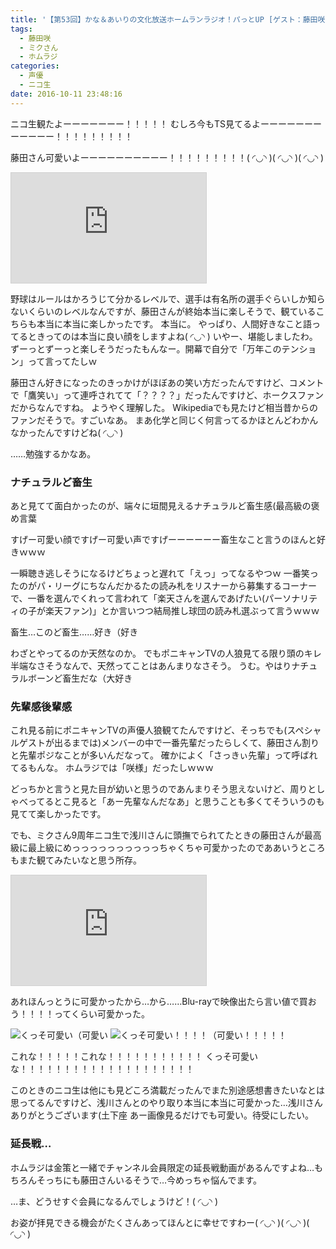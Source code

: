 ```yaml
---
title: '【第53回】かな＆あいりの文化放送ホームランラジオ！パっとUP [ゲスト：藤田咲さん]'
tags:
  - 藤田咲
  - ミクさん
  - ホムラジ
categories:
  - 声優
  - ニコ生
date: 2016-10-11 23:48:16
---
```


ニコ生観たよーーーーーーー！！！！！
むしろ今もTS見てるよーーーーーーーーーーーー！！！！！！！！！

藤田さん可愛いよーーーーーーーーーー！！！！！！！！！( ◜◡◝ )( ◜◡◝ )( ◜◡◝ )

<iframe width="312" height="176" src="http://live.nicovideo.jp/embed/lv277853049" scrolling="no" style="border:solid 1px #d0d0d0; background-color: #f6f6f6;" frameborder="0"><a href="http://live.nicovideo.jp/watch/lv277853049">【第53回】かな＆あいりの文化放送ホームランラジオ！パっとUP [ゲスト：藤田咲さん]</a></iframe>

野球はルールはかろうじて分かるレベルで、選手は有名所の選手ぐらいしか知らないくらいのレベルなんですが、藤田さんが終始本当に楽しそうで、観ているこちらも本当に本当に楽しかったです。
本当に。
やっぱり、人間好きなこと語ってるときってのは本当に良い顔をしますよね( ◜◡◝ )
いやー、堪能しましたわ。
ずーっとずーっと楽しそうだったもんなー。開幕で自分で「万年このテンション」って言ってたしｗ

藤田さん好きになったのきっかけがほぼあの笑い方だったんですけど、コメントで「鷹笑い」って連呼されてて「？？？？」だったんですけど、ホークスファンだからなんですね。
ようやく理解した。
Wikipediaでも見たけど相当昔からのファンだそうで。すごいなあ。
まあ化学と同じく何言ってるかほとんどわかんなかったんですけどね( ◜◡◝ )

……勉強するかなあ。

### ナチュラルど畜生

あと見てて面白かったのが、端々に垣間見えるナチュラルど畜生感(最高級の褒め言葉

すげー可愛い顔ですげー可愛い声ですげーーーーーー畜生なこと言うのほんと好きｗｗｗ

一瞬聴き逃しそうになるけどちょっと遅れて「えっ」ってなるやつｗ
一番笑ったのがパ・リーグにちなんだかるたの読み札をリスナーから募集するコーナーで、一番を選んでくれって言われて「楽天さんを選んであげたい(パーソナリティの子が楽天ファン)」とか言いつつ結局推し球団の読み札選ぶって言うｗｗｗ

畜生…このど畜生……好き（好き

わざとやってるのか天然なのか。
でもポニキャンTVの人狼見てる限り頭のキレ半端なさそうなんで、天然ってことはあんまりなさそう。
うむ。やはりナチュラルボーンど畜生だな（大好き

### 先輩感後輩感

これ見る前にポニキャンTVの声優人狼観てたんですけど、そっちでも(スペシャルゲストが出るまでは)メンバーの中で一番先輩だったらしくて、藤田さん割りと先輩ポジなことが多いんだなって。
確かによく「さっきぃ先輩」って呼ばれてるもんな。
ホムラジでは「咲様」だったしｗｗｗ

どっちかと言うと見た目が幼いと思うのであんまりそう思えないけど、周りとしゃべってるとこ見ると「あー先輩なんだなあ」と思うことも多くてそういうのも見てて楽しかったです。

でも、ミクさん9周年ニコ生で浅川さんに頭撫でられてたときの藤田さんが最高級に最上級にめっっっっっっっっっっちゃくちゃ可愛かったのでああいうところもまた観てみたいなと思う所存。

<iframe width="312" height="176" src="http://live.nicovideo.jp/embed/lv273760071" scrolling="no" style="border:solid 1px #d0d0d0; background-color: #f6f6f6;" frameborder="0"><a href="http://live.nicovideo.jp/watch/lv273760071">初音ミク 9周年おめでとうニコ生</a></iframe>

あれほんっとうに可愛かったから…から……Blu-rayで映像出たら言い値で買おう！！！！ってくらい可愛かった。

![くっそ可愛い（可愛い](/sblog/img/20160831_39_01.jpg)
![くっそ可愛い！！！！（可愛い！！！！！](/sblog/img/20160831_39_02.jpg)

これな！！！！！これな！！！！！！！！！！！
くっそ可愛いな！！！！！！！！！！！！！！！！！！！！

このときのニコ生は他にも見どころ満載だったんでまた別途感想書きたいなとは思ってるんですけど、浅川さんとのやり取り本当に本当に可愛かった…浅川さんありがとうございます(土下座
あー画像見るだけでも可愛い。待受にしたい。

### 延長戦…

ホムラジは金策と一緒でチャンネル会員限定の延長戦動画があるんですよね…もちろんそっちにも藤田さんいるそうで…今めっちゃ悩んでます。

…ま、どうせすぐ会員になるんでしょうけど！( ◜◡◝ )

お姿が拝見できる機会がたくさんあってほんとに幸せですわー( ◜◡◝ )( ◜◡◝ )( ◜◡◝ )

